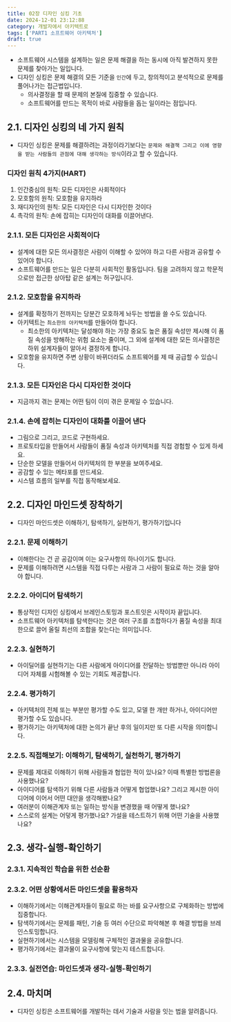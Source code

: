 ```yaml
---
title: 02장 디자인 싱킹 기초
date: 2024-12-01 23:12:88
category: 개발자에서 아키텍트로
tags: ['PART1 소프트웨어 아키텍처']
draft: true
---
```


- 소프트웨어 시스템을 설계하는 일은 문제 해결을 하는 동시에 아직 발견하지 못한 문제를 찾아가는 일입니다.
- 디자인 싱킹은 문제 해결의 모든 기준을 `인간`에 두고, 창의적이고 분석적으로 문제를 풀어나가는 접근법입니다.
  - 의사결정을 할 때 문제의 본질에 집중할 수 있습니다.
  - 소프트웨어를 만드는 목적이 바로 사람들을 돕는 일이라는 점입니다.

## 2.1. 디자인 싱킹의 네 가지 원칙

- 디자인 싱킹은 문제를 해결하려는 과정이라기보다는 `문제와 해결책 그리고 이에 영향을 받는 사람들의 관점에 대해 생각하는 방식`이라고 할 수 있습니다.

### 디자인 원칙 4가지(HART)

1. 인간중심의 원칙: 모든 디자인은 사회적이다
2. 모호함의 원칙: 모호함을 유지하라
3. 재디자인의 원칙: 모든 디자인은 다시 디자인한 것이다
4. 촉각의 원칙: 손에 잡히는 디자인이 대화를 이끌어낸다.

### 2.1.1. 모든 디자인은 사회적이다

- 설계에 대한 모든 의사결정은 사람이 이해할 수 있어야 하고 다른 사람과 공유할 수 있어야 합니다.
- 소프트웨어를 만드는 일은 다분히 사회적인 활동입니다. 팀을 고려하지 않고 학문적으로만 접근한 상아탑 같은 설계는 허구입니다.

### 2.1.2. 모호함을 유지하라

- 설계를 확정하기 전까지는 당분간 모호하게 놔두는 방법을 쓸 수도 있습니다.
- 아키텍트는 `최소한의 아키텍처`를 만들어야 합니다.
  - 최소한의 아키텍처는 달성해야 하는 가장 중요도 높은 품질 속성만 제시해 이 품질 속성을 방해하는 위험 요소는 줄이며, 그 외에 설계에 대한 모든 의사결정은 하위 설계자들이 알아서 결정하게 합니다.
- 모호함을 유지하면 주변 상황이 바뀌더라도 소프트웨어를 제 때 공급할 수 있습니다.

### 2.1.3. 모든 디자인은 다시 디자인한 것이다

- 지금까지 겪는 문제는 어떤 팀이 이미 겪은 문제일 수 있습니다.

### 2.1.4. 손에 잡히는 디자인이 대화를 이끌어 낸다

- 그림으로 그리고, 코드로 구현하세요.
- 프로토타입을 만들어서 사람들이 품질 속성과 아키텍처를 직접 경험할 수 있게 하세요.
- 단순한 모델을 만들어서 아키텍처의 한 부분을 보여주세요.
- 공감할 수 있는 메타포를 만드세요.
- 시스템 흐름의 일부를 직접 동작해보세요.

## 2.2. 디자인 마인드셋 장착하기

- 디자인 마인드셋은 이해하기, 탐색하기, 실현하기, 평가하기입니다

### 2.2.1. 문제 이해하기

- 이해한다는 건 곧 공감이며 이는 요구사항의 하나이기도 합니다.
- 문제를 이해하려면 시스템을 직접 다루는 사람과 그 사람이 필요로 하는 것을 알아야 합니다.

### 2.2.2. 아이디어 탐색하기

- 통상적인 디자인 싱킹에서 브레인스토밍과 포스트잇은 시작이자 끝입니다.
- 소프트웨어 아키텍처를 탐색한다는 것은 여러 구조를 조합하다가 품질 속성을 최대한으로 끌어 올릴 최선의 조합을 찾는다는 의미입니다.

### 2.2.3. 실현하기

- 아이딜어를 실현하기는 다른 사람에게 아이디어를 전달하는 방법뿐만 아니라 아이디어 자체를 시험해볼 수 있는 기회도 제공합니다.

### 2.2.4. 평가하기

- 아키텍처의 전체 또는 부분만 평가할 수도 있고, 모델 한 개만 하거나, 아이디어만 평가할 수도 있습니다.
- 평가하기는 아키텍처에 대한 논의가 끝난 후의 일이지만 또 다른 시작을 의미합니다.

### 2.2.5. 직접해보기: 이해하기, 탐색하기, 실천하기, 평가하기

- 문제를 제대로 이해하기 위해 사람들과 협업한 적이 있나요? 이때 특별한 방법론을 사용했나요?
- 아이디어를 탐색하기 위해 다른 사람들과 어떻게 협업했나요? 그리고 제시한 아이디어에 이어서 어떤 대안을 생각해봤나요?
- 여러분이 이해관계자 또는 일하는 방식을 변경했을 때 어떻게 했나요?
- 스스로의 설계는 어덯게 평가했나요? 가설을 테스트하기 위해 어떤 기술을 사용했나요?

## 2.3. 생각-실행-확인하기

### 2.3.1. 지속적인 학습을 위한 선순환

### 2.3.2. 어떤 상황에서든 마인드셋을 활용하자

- 이해하기에서는 이해관계자들이 필요로 하는 바를 요구사항으로 구체화하는 방법에 집중합니다.
- 탐색하기에서는 문제를 패턴, 기술 등 여러 수단으로 파악해본 후 해결 방법을 브레인스토밍합니다.
- 실현하기에서는 시스템을 모델링해 구체적인 결과물을 공유합니다.
- 평가하기에서는 결과물이 요구사항에 맞는지 테스트합니다.

### 2.3.3. 실전연습: 마인드셋과 생각-실행-확인하기

## 2.4. 마치며

- 디자인 싱킹은 소프트웨어를 개발하는 데서 기술과 사람을 잇는 법을 알려줍니다.
